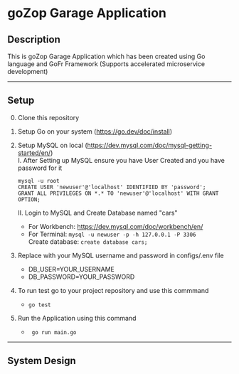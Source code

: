 # goZop Garage Application

## Description
This is goZop Garage Application which has been created using Go language and GoFr Framework (Supports accelerated microservice development)

---

## Setup
0. Clone this repository
1. Setup Go on your system (https://go.dev/doc/install)<br>
2. Setup MySQL on local (https://dev.mysql.com/doc/mysql-getting-started/en/)<br>
    I. After Setting up MySQL ensure you have User Created and you have password for it <br>
    ```
    mysql -u root
    CREATE USER 'newuser'@'localhost' IDENTIFIED BY 'password';
    GRANT ALL PRIVILEGES ON *.* TO 'newuser'@'localhost' WITH GRANT OPTION;
    ```
    II. Login to MySQL and Create Database named "cars" <br>
    - For Workbench:
         https://dev.mysql.com/doc/workbench/en/<br>
    - For Terminal: ```mysql -u newuser -p -h 127.0.0.1 -P 3306``` <br>
    Create database: ```create database cars;```<br>

3. Replace with your MySQL username and password in configs/.env file<br>
    - DB_USER=YOUR_USERNAME
    - DB_PASSWORD=YOUR_PASSWORD

4. To run test go to your project repository and use this commmand
    - ```go test```

5. Run the Application using this command<br>
    - ``` go run main.go```

---

## System Design